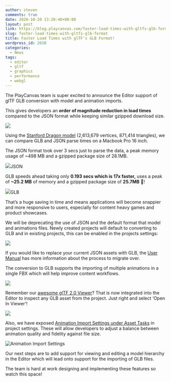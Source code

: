 ```yaml
---
author: steven
comments: true
date: 2020-10-20 13:20:40+00:00
layout: post
link: https://blog.playcanvas.com/faster-load-times-with-gltfs-glb-format/
slug: faster-load-times-with-gltfs-glb-format
title: Faster Load Times with glTF's GLB Format!
wordpress_id: 2638
categories:
  - News
tags:
  - editor
  - gltf
  - graphics
  - performance
  - webgl
---
```


The PlayCanvas team is super excited to announce the Editor support of glTF GLB conversion with model and animation imports.

This gives developers an **order of magnitude reduction in load times** compared to the JSON format while keeping similar gzipped download size.

![](https://blog.playcanvas.com/wp-content/uploads/2020/10/Kapture-2020-10-13-at-15.48.40.gif)

Using the [Stanford Dragon model](http://graphics.stanford.edu/data/3Dscanrep/) (2,613,679 vertices, 871,414 triangles), we can compare GLB and JSON parse times on a Macbook Pro 16 inch.

The JSON format took over 3 secs just to parse the data, a peak memory usage of ~498 MB and a gzipped package size of 28.1MB.

![](https://blog.playcanvas.com/wp-content/uploads/2020/10/Screenshot-2020-10-13-at-12.33.48-1024x166.png)JSON

GLB speeds ahead taking only **0.193 secs which is 17x faster,** uses a peak of **~25.2 MB** of memory and a gzipped package size of **25.7MB** 🚀!

![](https://blog.playcanvas.com/wp-content/uploads/2020/10/Screenshot-2020-10-13-at-12.42.10-1024x166.png)GLB

That’s a huge saving in time and means applications will become snappier and more responsive to users, especially for content heavy games and product showcases.

We will be deprecating the use of JSON and the default format that model and animations files. Newly created projects will default to converting to GLB and in existing projects, this can be enabled in the projects settings:

![](https://blog.playcanvas.com/wp-content/uploads/2020/10/image-21-1.png)

If you would like to replace your current JSON assets with GLB, the [User Manual](https://developer.playcanvas.com/en/user-manual/assets/importing/) has more information about the process to migrate over.

The conversion to GLB supports the importing of multiple animations in a single FBX which will help improve content workflows.

![](https://blog.playcanvas.com/wp-content/uploads/2020/10/Kapture-2020-10-12-at-18.28.54.gif)

Remember our [awesome glTF 2.0 Viewer](https://blog.playcanvas.com/playcanvas-launches-gltf-2-0-viewer-tool/)? That is now integrated into the Editor to inspect any GLB asset from the project. Just right and select ‘Open In Viewer’!

![](https://blog.playcanvas.com/wp-content/uploads/2020/10/Kapture-2020-10-13-at-16.27.56.gif)

Also, we have exposed [Animation Import Settings under Asset Tasks](https://developer.playcanvas.com/en/user-manual/assets/animation/) in project settings. These will allow developers to adjust a balance between animation quality and fidelity against file size.

![Animation Import Settings](https://developer.playcanvas.com/images/user-manual/assets/animation/animation-import-settings.png)

Our next steps are to add support for viewing and editing a model hierarchy in the Editor which will lead onto support for the importing of GLB files.

The team is hard at work designing and implementing these features so watch this space!
